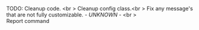 TODO: Cleanup code. <br \>
Cleanup config class.<br \>
Fix any message's that are not fully customizable. - *UNKNOWN* - <br \>  
Report command